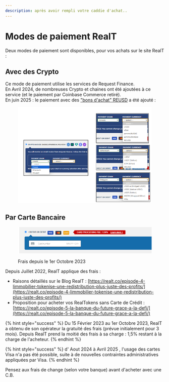 ```yaml
---
description: après avoir rempli votre caddie d'achat..
---
```


# Modes de paiement RealT

Deux modes de paiement sont disponibles, pour vos achats sur le site RealT :

## Avec des Crypto

Ce mode de paiement utilise les services de Request Finance. \
En Avril 2024, de nombreuses Crypto et chaines ont été ajoutées à ce service (et le paiement par Coinbase Commerce retiré).\
En juin 2025 : le paiement avec des ["bons d'achat" REUSD](../bon-dachat-voucher-reusd.md) a été ajouté  :&#x20;

<figure><img src="../../.gitbook/assets/image (329).png" alt="" width="563"><figcaption></figcaption></figure>

## Par Carte Bancaire&#x20;

<figure><img src="../../.gitbook/assets/image (2) (1) (1) (1) (1) (1) (1) (1) (1) (1) (1) (1) (1) (1) (1) (1) (1) (1) (1) (1) (1) (1) (1) (1) (1) (1).png" alt=""><figcaption><p>Frais depuis le 1er Octobre 2023</p></figcaption></figure>

Depuis Juillet 2022, RealT applique des frais :

* Raisons détaillés sur le Blog RealT : [https://realt.co/episode-4-limmobilier-tokenise-une-redistribution-plus-juste-des-profits/](https://realt.co/episode-4-limmobilier-tokenise-une-redistribution-plus-juste-des-profits/)
* Proposition pour acheter vos RealTokens sans Carte de Crédit : [https://realt.co/episode-5-la-banque-du-future-grace-a-la-defi/](https://realt.co/episode-5-la-banque-du-future-grace-a-la-defi/)

{% hint style="success" %}
Du 15 Février 2023 au 1er Octobre 2023, RealT a obtenu de son opérateur la gratuité des frais (prévue initialement pour 3 mois). Depuis RealT prend la moitié des frais à sa charge : 1,5% restant à la charge de l'acheteur.
{% endhint %}

{% hint style="success" %}
d' Aout 2024 à Avril 2025 , l'usage des cartes Visa n'a pas été possible, suite à de nouvelles contraintes administratives appliquées par Visa.
{% endhint %}

Pensez aux frais de change (selon votre banque) avant d'acheter avec une C.B.
